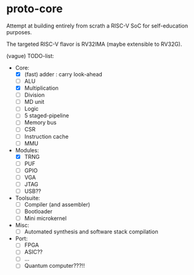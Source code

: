 # proto-core

Attempt at building entirely from scrath a RISC-V SoC for self-education purposes.

The targeted RISC-V flavor is RV32IMA (maybe extensible to RV32G).

(vague) TODO-list:

- Core:
    - [X] (fast) adder : carry look-ahead
    - [ ] ALU
    - [X] Multiplication
    - [ ] Division
    - [ ] MD unit
    - [ ] Logic 
    - [ ] 5 staged-pipeline
    - [ ] Memory bus
    - [ ] CSR
    - [ ] Instruction cache
    - [ ] MMU
- Modules:
    - [X] TRNG
    - [ ] PUF
    - [ ] GPIO
    - [ ] VGA
    - [ ] JTAG
    - [ ] USB??
- Toolsuite:
    - [ ] Compiler (and assembler)
    - [ ] Bootloader
    - [ ] Mini microkernel
- Misc:
    - [ ] Automated synthesis and software stack compilation
- Port:
    - [ ] FPGA
    - [ ] ASIC??
    - [ ] ...
    - [ ] Quantum computer???!!